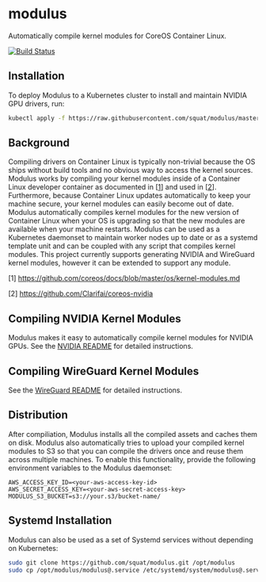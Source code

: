 # modulus
Automatically compile kernel modules for CoreOS Container Linux.

[![Build Status](https://semaphoreci.com/api/v1/squat/modulus/branches/master/shields_badge.svg)](https://semaphoreci.com/squat/modulus)

## Installation
To deploy Modulus to a Kubernetes cluster to install and maintain NVIDIA GPU drivers, run:
```sh
kubectl apply -f https://raw.githubusercontent.com/squat/modulus/master/nvidia/daemonset.yaml
```

## Background
Compiling drivers on Container Linux is typically non-trivial because the OS ships without build tools and no obvious way to access the kernel sources.
Modulus works by compiling your kernel modules inside of a Container Linux developer container as documented in [[1](https://github.com/coreos/docs/blob/master/os/kernel-modules.md)] and used in [[2](https://github.com/Clarifai/coreos-nvidia)].
Furthermore, because Container Linux updates automatically to keep your machine secure, your kernel modules can easily become out of date.
Modulus automatically compiles kernel modules for the new version of Container Linux when your OS is upgrading so that the new modules are available when your machine restarts.
Modulus can be used as a Kubernetes daemonset to maintain worker nodes up to date or as a systemd template unit and can be coupled with any script that compiles kernel modules.
This project currently supports generating NVIDIA and WireGuard kernel modules, however it can be extended to support any module.

[1] https://github.com/coreos/docs/blob/master/os/kernel-modules.md

[2] https://github.com/Clarifai/coreos-nvidia

## Compiling NVIDIA Kernel Modules
Modulus makes it easy to automatically compile kernel modules for NVIDIA GPUs. See the [NVIDIA README](https://github.com/squat/modulus/blob/master/nvidia/README.md) for detailed instructions.

## Compiling WireGuard Kernel Modules
See the [WireGuard README](https://github.com/squat/modulus/blob/master/wireguard/README.md) for detailed instructions.

## Distribution
After compiliation, Modulus installs all the compiled assets and caches them on disk. Modulus also automatically tries to upload your compiled kernel modules to S3 so that you can compile the drivers once and reuse them across multiple machines. To enable this functionality, provide the following environment variables to the Modulus daemonset:

```
AWS_ACCESS_KEY_ID=<your-aws-access-key-id>
AWS_SECRET_ACCESS_KEY=<your-aws-secret-access-key>
MODULUS_S3_BUCKET=s3://your.s3/bucket-name/
```

## Systemd Installation
Modulus can also be used as a set of Systemd services without depending on Kubernetes:
```sh
sudo git clone https://github.com/squat/modulus.git /opt/modulus
sudo cp /opt/modulus/modulus@.service /etc/systemd/system/modulus@.service
```
